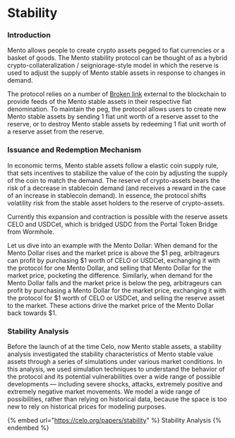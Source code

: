 # Stability

### Introduction

Mento allows people to create crypto assets pegged to fiat currencies or a basket of goods. The Mento stability protocol can be thought of as a hybrid crypto-collateralization / seigniorage-style model in which the reserve is used to adjust the supply of Mento stable assets in response to changes in demand.

The protocol relies on a number of [Broken link](broken-reference "mention") external to the blockchain to provide feeds of the Mento stable assets in their respective fiat denomination. To maintain the peg, the protocol allows users to create new Mento stable assets by sending 1 fiat unit worth of a reserve asset to the reserve, or to destroy Mento stable assets by redeeming 1 fiat unit worth of a reserve asset from the reserve.&#x20;

### Issuance and Redemption Mechanism

In economic terms, Mento stable assets follow a elastic coin supply rule, that sets incentives to stabilize the value of the coin by adjusting the supply of the coin to match the demand. The reserve of crypto-assets bears the risk of a decrease in stablecoin demand (and receives a reward in the case of an increase in stablecoin demand). In essence, the protocol shifts volatility risk from the stable asset holders to the reserve of crypto-assets.

Currently this expansion and contraction is possible with the reserve assets CELO and USDCet, which is bridged USDC from the Portal Token Bridge from Wormhole.

Let us dive into an example with the Mento Dollar: When demand for the Mento Dollar rises and the market price is above the $1 peg, arbitrageurs can profit by purchasing $1 worth of CELO or USDCet, exchanging it with the protocol for one Mento Dollar, and selling that Mento Dollar for the market price, pocketing the difference. Similarly, when demand for the Mento Dollar falls and the market price is below the peg, arbitrageurs can profit by purchasing a Mento Dollar for the market price, exchanging it with the protocol for $1 worth of CELO or USDCet, and selling the reserve asset to the market. These actions drive the market price of the Mento Dollar back towards $1.

### Stability Analysis

Before the launch of at the time Celo, now Mento stable assets, a stability analysis investigated the stability characteristics of Mento stable value assets through a series of simulations under various market conditions. In this analysis, we used simulation techniques to understand the behavior of the protocol and its potential vulnerabilities over a wide range of possible developments — including severe shocks, attacks, extremely positive and extremely negative market movements. We model a wide range of possibilities, rather than relying on historical data, because the space is too new to rely on historical prices for modeling purposes.&#x20;

{% embed url="https://celo.org/papers/stability" %}
Stability Analysis&#x20;
{% endembed %}



